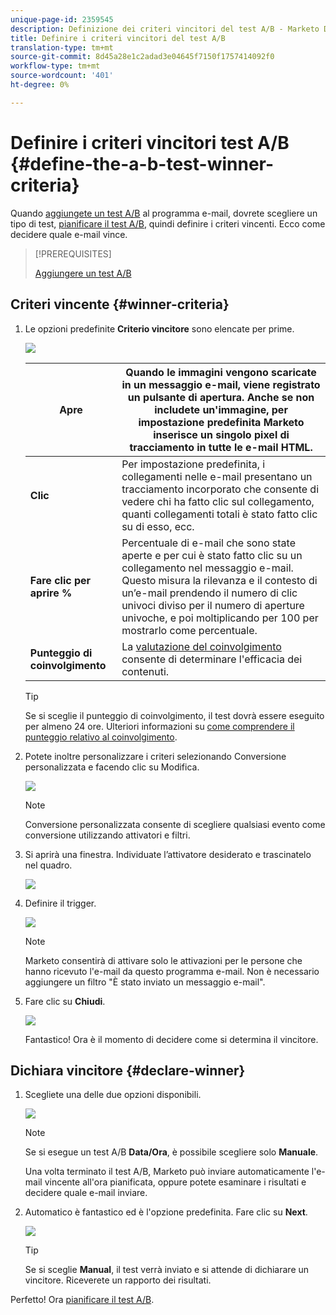 ```yaml
---
unique-page-id: 2359545
description: Definizione dei criteri vincitori del test A/B - Marketo Docs - Documentazione prodotto
title: Definire i criteri vincitori del test A/B
translation-type: tm+mt
source-git-commit: 8d45a28e1c2adad3e04645f7150f1757414092f0
workflow-type: tm+mt
source-wordcount: '401'
ht-degree: 0%

---
```



# Definire i criteri vincitori test A/B {#define-the-a-b-test-winner-criteria}

Quando [aggiungete un test A/B](/help/marketo/product-docs/email-marketing/email-programs/email-program-actions/email-test-a-b-test/add-an-a-b-test.md) al programma e-mail, dovrete scegliere un tipo di test, [pianificare il test A/B](/help/marketo/product-docs/email-marketing/email-programs/email-program-actions/email-test-a-b-test/schedule-the-a-b-test.md), quindi definire i criteri vincenti. Ecco come decidere quale e-mail vince.

>[!PREREQUISITES]
>
>[Aggiungere un test A/B](/help/marketo/product-docs/email-marketing/email-programs/email-program-actions/email-test-a-b-test/add-an-a-b-test.md)

## Criteri vincente {#winner-criteria}

1. Le opzioni predefinite **Criterio vincitore** sono elencate per prime.

   ![](assets/image2014-9-12-15-3a51-3a3.png)

   | **Apre** | Quando le immagini vengono scaricate in un messaggio e-mail, viene registrato un pulsante di apertura. Anche se non includete un&#39;immagine, per impostazione predefinita Marketo inserisce un singolo pixel di tracciamento in tutte le e-mail HTML. |
   |---|---|
   | **Clic** | Per impostazione predefinita, i collegamenti nelle e-mail presentano un tracciamento incorporato che consente di vedere chi ha fatto clic sul collegamento, quanti collegamenti totali è stato fatto clic su di esso, ecc. |
   | **Fare clic per aprire %** | Percentuale di e-mail che sono state aperte e per cui è stato fatto clic su un collegamento nel messaggio e-mail. Questo misura la rilevanza e il contesto di un’e-mail prendendo il numero di clic univoci diviso per il numero di aperture univoche, e poi moltiplicando per 100 per mostrarlo come percentuale. |
   | **Punteggio di coinvolgimento** | La [valutazione del coinvolgimento](/help/marketo/product-docs/email-marketing/drip-nurturing/reports-and-notifications/understanding-the-engagement-score.md) consente di determinare l&#39;efficacia dei contenuti. |

   >[!TIP]
   >
   >Se si sceglie il punteggio di coinvolgimento, il test dovrà essere eseguito per almeno 24 ore. Ulteriori informazioni su [come comprendere il punteggio relativo al coinvolgimento](/help/marketo/product-docs/email-marketing/drip-nurturing/reports-and-notifications/understanding-the-engagement-score.md).

1. Potete inoltre personalizzare i criteri selezionando Conversione personalizzata e facendo clic su Modifica.

   ![](assets/image2014-9-12-15-3a51-3a53.png)

   >[!NOTE]
   >
   >Conversione personalizzata consente di scegliere qualsiasi evento come conversione utilizzando attivatori e filtri.

1. Si aprirà una finestra. Individuate l’attivatore desiderato e trascinatelo nel quadro.

   ![](assets/image2014-9-12-15-3a52-3a18.png)

1. Definire il trigger.

   ![](assets/image2014-9-12-15-3a53-3a11.png)

   >[!NOTE]
   >
   >Marketo consentirà di attivare solo le attivazioni per le persone che hanno ricevuto l&#39;e-mail da questo programma e-mail. Non è necessario aggiungere un filtro &quot;È stato inviato un messaggio e-mail&quot;.

1. Fare clic su **Chiudi**.

   ![](assets/image2014-9-12-15-3a53-3a36.png)

   Fantastico! Ora è il momento di decidere come si determina il vincitore.

## Dichiara vincitore {#declare-winner}

1. Scegliete una delle due opzioni disponibili.

   ![](assets/image2014-9-12-15-3a53-3a44.png)

   >[!NOTE]
   >
   >Se si esegue un test A/B **Data/Ora**, è possibile scegliere solo **Manuale**.

   Una volta terminato il test A/B, Marketo può inviare automaticamente l&#39;e-mail vincente all&#39;ora pianificata, oppure potete esaminare i risultati e decidere quale e-mail inviare.

1. Automatico è fantastico ed è l&#39;opzione predefinita. Fare clic su **Next**.

   ![](assets/image2014-9-12-15-3a54-3a35.png)

   >[!TIP]
   >
   >Se si sceglie **Manual**, il test verrà inviato e si attende di dichiarare un vincitore. Riceverete un rapporto dei risultati.

Perfetto! Ora [pianificare il test A/B](/help/marketo/product-docs/email-marketing/email-programs/email-program-actions/email-test-a-b-test/schedule-the-a-b-test.md).
